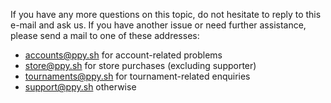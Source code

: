 
If you have any more questions on this topic, do not hesitate to reply to this e-mail and ask us. If you have another issue or need further assistance, please send a mail to one of these addresses:

- accounts@ppy.sh for account-related problems
- store@ppy.sh for store purchases (excluding supporter)
- tournaments@ppy.sh for tournament-related enquiries
- support@ppy.sh otherwise